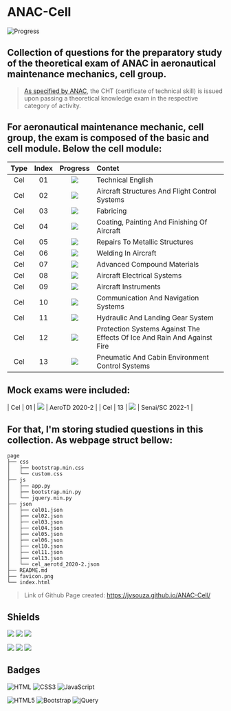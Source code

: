 # ANAC-Cell
![Progress](https://progress-bar.dev/57/?title=Completed%20&width=160&color=54aeff)

## Collection of questions for the preparatory study of the theoretical exam of ANAC in aeronautical maintenance mechanics, cell group.
> [As specified by ANAC](https://www.gov.br/anac/pt-br/assuntos/regulados/profissionais-da-aviacao-civil/processo-de-licencas-e-habilitacoes/arquivos/Port41452021ExamesteoricoseAnexos.pdf), the CHT (certificate of technical skill) is issued upon passing a theoretical knowledge exam in the respective category of activity.

## For aeronautical maintenance mechanic, cell group, the exam is composed of the basic and cell module. Below the cell module:
| Type | Index | Progress | Contet |
| :--: | :---: | :------: | :----- |
| Cel | 01 | ![](https://img.shields.io/badge/-Done-success) | Technical English |
| Cel | 02 | ![](https://img.shields.io/badge/-Doing-important) | Aircraft Structures And Flight Control Systems |
| Cel | 03 | ![](https://img.shields.io/badge/-Done-success) | Fabricing |
| Cel | 04 | ![](https://img.shields.io/badge/-Doing-important) | Coating, Painting And Finishing Of Aircraft |
| Cel | 05 | ![](https://img.shields.io/badge/-Done-success) | Repairs To Metallic Structures |
| Cel | 06 | ![](https://img.shields.io/badge/-Done-success) | Welding In Aircraft |
| Cel | 07 | ![](https://img.shields.io/badge/-ToDo-inactive) | Advanced Compound Materials |
| Cel | 08 | ![](https://img.shields.io/badge/-ToDo-inactive) | Aircraft Electrical Systems |
| Cel | 09 | ![](https://img.shields.io/badge/-ToDo-inactive) | Aircraft Instruments |
| Cel | 10 | ![](https://img.shields.io/badge/-Done-success) | Communication And Navigation Systems |
| Cel | 11 | ![](https://img.shields.io/badge/-Done-success) | Hydraulic And Landing Gear System |
| Cel | 12 | ![](https://img.shields.io/badge/-ToDo-inactive) | Protection Systems Against The Effects Of Ice And Rain And Against Fire |
| Cel | 13 | ![](https://img.shields.io/badge/-Done-success) | Pneumatic And Cabin Environment Control Systems |

## Mock exams were included:
| Cel | 01 | ![](https://img.shields.io/badge/-Doing-important) | AeroTD 2020-2 |
| Cel | 13 | ![](https://img.shields.io/badge/-ToDo-inactive) | Senai/SC 2022-1 |

## For that, I'm storing studied questions in this collection. As webpage struct bellow:
```text
page
├── css
│   ├── bootstrap.min.css
│   └── custom.css
├── js
│   ├── app.py
│   ├── bootstrap.min.py
│   └── jquery.min.py
├── json
│   ├── cel01.json
│   ├── cel02.json
│   ├── cel03.json
│   ├── cel04.json
│   ├── cel05.json
│   ├── cel06.json
│   ├── cel10.json
│   ├── cel11.json
│   ├── cel13.json
│   └── cel_aerotd_2020-2.json
├── README.md
├── favicon.png
└── index.html

```

> Link of Github Page created: https://jvsouza.github.io/ANAC-Cell/

## Shields
[![](https://img.shields.io/github/languages/top/jvsouza/ANAC-Cell)]()
[![](https://img.shields.io/github/languages/count/jvsouza/ANAC-Cell)]()
[![](https://img.shields.io/github/license/jvsouza/ANAC-Cell)]()

[![](https://img.shields.io/github/languages/code-size/jvsouza/ANAC-Cell)]()
[![](https://img.shields.io/github/repo-size/jvsouza/ANAC-Cell)]()
[![](https://img.shields.io/github/last-commit/jvsouza/ANAC-Cell)]()

## Badges
![HTML](https://img.shields.io/badge/HTML-239120?style=for-the-badge&logo=html5&logoColor=white)
![CSS3](https://img.shields.io/badge/css3-%231572B6.svg?style=for-the-badge&logo=css3&logoColor=white)
![JavaScript](https://img.shields.io/badge/javascript-%23323330.svg?style=for-the-badge&logo=javascript&logoColor=%23F7DF1E)

![HTML5](https://img.shields.io/badge/html5-%23E34F26.svg?style=for-the-badge&logo=html5&logoColor=white)
![Bootstrap](https://img.shields.io/badge/bootstrap-%23563D7C.svg?style=for-the-badge&logo=bootstrap&logoColor=white)
![jQuery](https://img.shields.io/badge/jquery-%230769AD.svg?style=for-the-badge&logo=jquery&logoColor=white)
